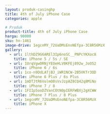 ```yaml
---
layout: produk-casinghp
title: 4th of July iPhone Case
categories: apple

# Produk
product-title: 4th of July iPhone Case
harga: 90000
sku: hn-1461
image-drive: 1egcnMY_72UaDMsEnoNEfpa-3C8R56MzX
gallery:
  - url: 1lthDZ9G6AREl3Ip6noSC__PNPcYKXoc8
    title: iPhone 5 / 5s / SE
  - url: 1UrqVgwORNjYEOeHLV0KFEj892w_JoO52
    title: iPhone 6 / 6s
  - url: 1co-n9DdLATjBJ_iWR1NCW-2B5VKTr3OD
    title: iPhone 6 Plus / 6s Plus
  - url: 1mDTJtR6VolmO8sVvJzpAZ8CQ42q8MiNo
    title: iPhone 7 / 8
  - url: 1FIIp5ooDZVanCOtN0pIERFWBXj2gXCWW
    title: iPhone 7 Plus / 8 Plus
  - url: 1egcnMY_72UaDMsEnoNEfpa-3C8R56MzX
    title: iPhone X
---
```

